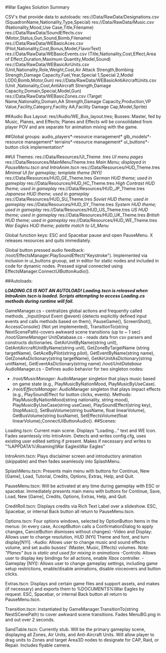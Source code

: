 #War Eagles Solution Summary

CSV's that provide data to autoloads:
res://Data/RawData/Designations.csv (SquadronName,Nationality,Type,Special)
res://Data/RawData/Music.csv (Nationality,Mood,Use Case,Title,Filename) 
res://Data/RawData/SoundEffects.csv (Motor,Status,Gun,Sound,Bomb,Filename)
res://Data/RawData/WEBasicAces.csv (Pilot,Nationality,Cost,Bonus,Model,FlavorText)
res://Data/RawData/WEBasicEvents.csv (Title,Nationality,Cost,Effect,Area of Effect,Duration,Maximum Quantity,Model,Sound)
res://Data/RawData/WEBasicAirUnits.csv (Unit,Nationality,Role,Weight,Cost,Air Attack Strength,Bombing Strength,Damage Capacity,Fuel,Year,Special 1,Special 2,Model LOD0,Bomb,Motor,Gun)
res://Data/RawData/WEBasicAntiAircraftUnits.csv (Unit ,Nationality,Cost,AntiAircraft Strength,Damage Capacity,Domain,Special,Model,Gun)
res://Data/RawData/WEBasicZones.csv (Target Name,Nationality,Domain,AA Strength,Damage Capacity,Production,VP Value,Facility,Category,Facility AA,Facility Damage Cap,Model,Sprite)


##Audio Bus Layout: res//Audio/WE_Bus_layout.tres; Busses: Master, fed by Music, Planes, and Effects;  Planes and Effects will be consolidated from player POV and are separate for animation mixing with the game.

##Global groups:
audio_players*-resource management*
glb_models*-resource management*
terrains*-resource management*
ui_buttons*-button click implementation*

##UI Themes: res://Data/Resources/UI_Theme .tres  *UI menu pages*
		   res://Data/Resources/MainMenuTheme.tres  *Main Menu; displayed in PauseMenu.tscn and IntroAnim.tscn*
		   res://Data/Resources/HUD_Theme.tres  *Minimal UI for gameplay; template theme [NYI]*
		   res://Data/Resources/HUD_GE_Theme.tres  *German HUD theme; used in gameplay*
		   res://Data/Resources/HUD_HC_Theme.tres  *High Contrast HUD theme; used in gameplay*
		   res://Data/Resources/HUD_JP_Theme.tres  *Japanese HUD theme; used in gameplay*
		   res://Data/Resources/HUD_SU_Theme.tres  *Soviet HUD theme; used in gameplay*
		   res://Data/Resources/HUD_SY_Theme.tres  *System HUD theme; used in gameplay*
		   res://Data/Resources/HUD_US_Theme.tres  *US HUD theme; used in gameplay*
		   res://Data/Resources/HUD_UK_Theme.tres  *British HUD theme; used in gameplay*
		   res://Data/Resources/HUD_WE_Theme.tres  *War Eagles HUD theme; palette match to UI_Menu*

Global function keys: ESC and Spacebar pause and open PauseMenu.
X releases resources and quits immediately.

Global button pressed audio feedback: /root/EffectsManager.PlaySoundEffect("Keystroke").  Implemented via inclusion in ui_buttons gruoup, set in editor for static nodes and included in code for dynamic nodes. Pressed signal connected using EffectsManager.ConnectUIButtonAudio().

		    
##Autoloads:

***LOADING.CS IS NOT AN AUTOLOAD! Loading.tscn is released when IntroAnim.tscn is loaded. Scripts attempting to access Loading.cs methods during runtime will fail.***

GameManager.cs - centralizes global actions and frequently called methods.
	 _Input(Input Event @event) {detects explicitly defined input events and calls methods based on them}, PauseGame(), ScreenShot(), AccessConsole() {Not yet implemented}, TransitionTo(string NextScenePath)-covers awkward scene transitions (up to ~ 1 sec)
	*/root/GameManager*
UnitDatabase.cs - reads data fron csv parsers and constructs dictionaries.
	GetAirUnitByName(string unit), GetAntiAircraftUnitByName(string unit), GetZoneByTargetName		(string targetName), GetAceByPilot(string pilot), GetEventByName(string name), 		GetZoneAsDictionary(string targetName), GetAirUnitAsDictionary(string unitName), 		GetEventAsDictionary(string name)
	*/root/UnitDatabase*
AudioManager.cs - Defines audio behavior for two singleton nodes:
- */root/MusicManager*: AudioManager singleton that plays music based on game state (e.g., PlayMusicByNationMood, PlayMusicByUseCase).
- */root/EffectsManager*: AudioManager singleton that plays impact effects (e.g., PlaySoundEffect for button clicks, events).
Methods: PlayMusicByNationMood(string nationality, string mood), PlayMusicByUseCase(string useCase), PlaySoundEffect(string key), StopMusic(), SetBusVolume(string busName, float linearVolume), GetBusVolume(string busName), SetEffectsVolume(float linearVolume),ConnectUIButtonAudio().
##Scenes:

Loading.tscn:  Current main scene. Displays "Loading..." text and WE Icon. Fades seamlessly into IntroAnim.  Detects and writes config.cfg, uses existing user edited setting if present.  Makes if necessary and writes to "%APPDATA%\Roaming\War Eagles\War Eagles"

IntroAnim.tscn: Plays disclaimer screen and introductory animation (skippable) and then fades seamlessly into SplashMenu. 

SplashMenu.tscn:  Presents main menu with buttons for Continue, New [Game], Load, Tutorial, Credits, Options, Extras, Help, and Quit.

PauseMenu.tscn: Will be activated at any time during gameplay with ESC or spacebar.  Immediately presents main menu with buttons for Continue, Save, Load, New [Game], Credits, Options, Extras, Help, and Quit.

CreditRoll.tscn: Displays credits via Rich Text Label over a slideshow.  ESC, Spacebar, or internal Back button all return to PauseMenu.tscn.

Options.tscn:  Four options windows, selected by OptionButton Items in the menus: (in every case, AcceptButton calls a ConfirmationDialog to apply changes, CancelButton dismisses without changes)
-Video and Display:  Allows user to change resolution, HUD [NYI] Theme and font, and turn display[NYI].
-Audio:  Allows user to change music and sound effects volume, and set audio busses' (Master, Music, Effects) volumes. *Note: "Planes" bus is static and used for mixing in animations*
-Controls:  Allows user to display key bindings for all actions, enable Xbox controller.
-Gameplay  [NYI]:  Allows user to change gameplay settings, including game setup restrictions, enable/disable animations, disable vioceovers and button clicks.

Extras.tscn: Displays and certain game files and support assets, and  makes (if necessary) and exports them to %DOCUMENTS%\War Eagles by request.  ESC, Spacebar, or internal Back button all return to PauseMenu.tscn.

Transition.tscn: instantiated by GameManager.TransitionTo(string NestSCenePath) to cover awkward scene transitions. Fades MenuBG.png in and out over 2 seconds.

SandTable.tscn:  Currently stub. Will be the primary gameplay scene, displaying all Zones, Air Units, and Anti-Aircraft Units.  Will allow player to drag units to Zones and target Area3D nodes to designate for CAP, Raid, or Repair.  Includes flyable camera.